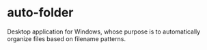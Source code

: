 # auto-folder
Desktop application for Windows, whose purpose is to automatically organize files based on filename patterns.
